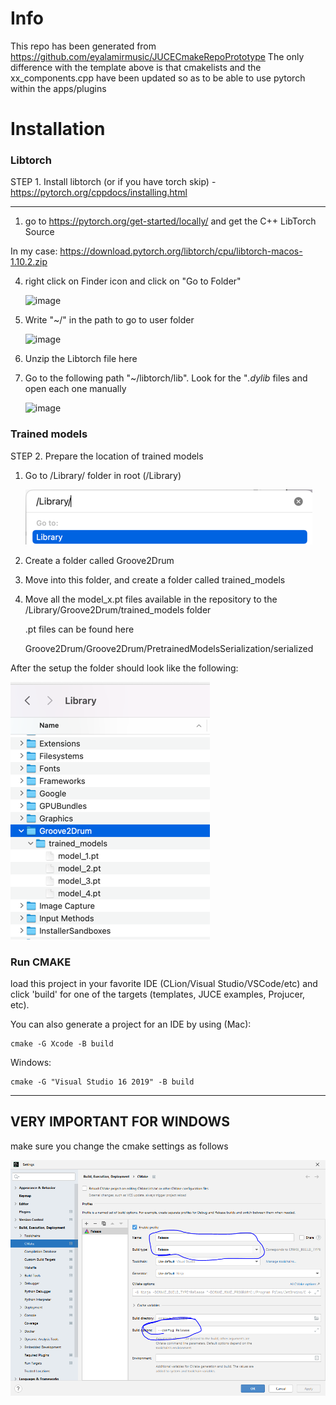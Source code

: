 

# Info
This repo has been generated from https://github.com/eyalamirmusic/JUCECmakeRepoPrototype
The only difference with the template above is that cmakelists and the xx_components.cpp have been updated so as to be able to use pytorch within the apps/plugins

# Installation

### Libtorch
STEP 1. Install libtorch (or if you have torch skip) - https://pytorch.org/cppdocs/installing.html

--------

1. go to https://pytorch.org/get-started/locally/ and get the C++ LibTorch Source

In my case:	https://download.pytorch.org/libtorch/cpu/libtorch-macos-1.10.2.zip

4. right click on Finder icon and click on "Go to Folder"

    <img width="182" alt="image" src="https://user-images.githubusercontent.com/35939495/182013337-4a1505b5-c50d-44dd-924d-9f54e9b4ea2c.png">

5. Write "~/" in the path to go to user folder

    <img width="460" alt="image" src="https://user-images.githubusercontent.com/35939495/182013369-9e9c1cd8-d70e-44d5-882f-c3f01854d46e.png">

6. Unzip the Libtorch file here

7. Go to the following path "~/libtorch/lib". Look for the "*.dylib* files and open each one manually

    <img width="1408" alt="image" src="https://user-images.githubusercontent.com/35939495/182013744-12ac339e-e01e-48a4-a247-b9873aba5e4d.png">	

### Trained models
STEP 2. Prepare the location of trained models

1. Go to /Library/ folder in root (/Library)

   ![img_1.png](img_1.png)

2. Create a folder called Groove2Drum
3. Move into this folder, and create a folder called  trained_models

4. Move all the model_x.pt files available in the repository to the /Library/Groove2Drum/trained_models folder
   

      .pt files can be found here
   
      Groove2Drum/Groove2Drum/PretrainedModelsSerialization/serialized
      
After the setup the folder should look like the following:

![img_2.png](img_2.png)

### Run CMAKE
load this project in your favorite IDE
(CLion/Visual Studio/VSCode/etc)
and click 'build' for one of the targets (templates, JUCE examples, Projucer, etc).

You can also generate a project for an IDE by using (Mac):
```
cmake -G Xcode -B build
```
Windows:
```
cmake -G "Visual Studio 16 2019" -B build
```


---------------------

## VERY IMPORTANT FOR WINDOWS

make sure you change the cmake settings as follows 

![winSettings.PNG](winSettings.PNG)


